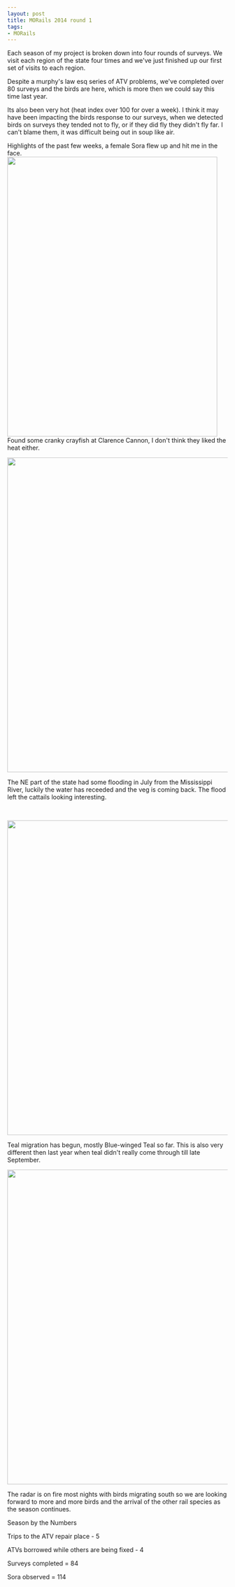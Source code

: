 ```yaml
---
layout: post
title: MORails 2014 round 1
tags: 
- MORails
---
```


Each season of my project is broken down into four rounds of surveys. We visit each region of the state four times and we've just finished up our first set of visits to each region.

Despite a murphy's law esq series of ATV problems, we've completed over 80 surveys and the birds are here, which is more then we could say this time last year.

Its also been very hot (heat index over 100 for over a week). I think it may have been impacting the birds response to our surveys, when we detected birds on surveys they tended not to fly, or if they did fly they didn't fly far. I can't blame them, it was difficult being out in soup like air.

Highlights of the past few weeks, a female Sora flew up and hit me in the face.
<img class="alignnone" src="https://fbcdn-sphotos-f-a.akamaihd.net/hphotos-ak-xpa1/v/t1.0-9/1620760_10152257242290423_222744943830899144_n.jpg?oh=becc55c5337e851054185551561011d3&amp;oe=5464DEB8&amp;__gda__=1416677632_57faf30df94efd751cb12e6fb5e20152" alt="" width="480" height="640" />
Found some cranky crayfish at Clarence Cannon, I don't think they liked the heat either.

<img class="alignnone" src="https://scontent-a-ord.xx.fbcdn.net/hphotos-xap1/v/t1.0-9/s720x720/10636327_10152251608455423_6899740224140693057_n.jpg?oh=1f965ed6c071d4253e098ece1b68e2e6&amp;oe=545BFC38" alt="" width="540" height="720" />

The NE part of the state had some flooding in July from the Mississippi River, luckily the water has receeded and the veg is coming back. The flood left the cattails looking interesting.

&nbsp;

<img class="alignnone" src="https://scontent-a-ord.xx.fbcdn.net/hphotos-xpa1/v/t1.0-9/s720x720/10580230_10152243629990423_7232262103212057124_n.jpg?oh=3dda31a6ed1cfba36d243e22371a18e8&amp;oe=54634FFE" alt="" width="540" height="720" />

Teal migration has begun, mostly Blue-winged Teal so far. This is also very different then last year when teal didn't really come through till late September.

<img class="alignnone" src="https://fbcdn-sphotos-g-a.akamaihd.net/hphotos-ak-xpa1/v/t1.0-9/s720x720/10511084_10152271881750423_8359900663807419568_n.jpg?oh=71e84119c657b6a22321ee31e41f687d&amp;oe=546EAE47&amp;__gda__=1416225720_e2454f4e45f6aaf8ea226706badc3cdf" alt="" width="540" height="720" />

The radar is on fire most nights with birds migrating south so we are looking forward to more and more birds and the arrival of the other rail species as the season continues.

Season by the Numbers

Trips to the ATV repair place - 5

ATVs borrowed while others are being fixed - 4

Surveys completed = 84

Sora observed = 114
